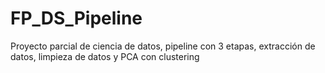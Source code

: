 # FP_DS_Pipeline
Proyecto parcial de ciencia de datos, pipeline con 3 etapas, extracción de datos, limpieza de datos y PCA con clustering
